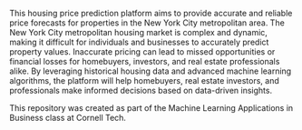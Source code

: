 This housing price prediction platform aims to provide accurate and reliable price forecasts for properties in the New York City metropolitan area. The New York City metropolitan housing market is complex and dynamic, making it difficult for individuals and businesses to accurately predict property values. Inaccurate pricing can lead to missed opportunities or financial losses for homebuyers, investors, and real estate professionals alike. By leveraging historical housing data and advanced machine learning algorithms, the platform will help homebuyers, real estate investors, and professionals make informed decisions based on data-driven insights.

This repository was created as part of the Machine Learning Applications in Business class at Cornell Tech.
